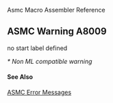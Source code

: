 Asmc Macro Assembler Reference

## ASMC Warning A8009

no start label defined

_* Non ML compatible warning_

#### See Also

[ASMC Error Messages](readme.md)
